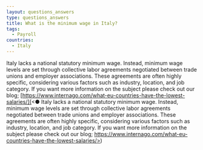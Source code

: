 ```yaml
---
layout: questions_answers
type: questions_answers
title: What is the minimum wage in Italy?
tags:
  - Payroll
countries:
  - Italy
---
```

Italy lacks a national statutory minimum wage. Instead, minimum wage levels are set through collective labor agreements negotiated between trade unions and employer associations. These agreements are often highly specific, considering various factors such as industry, location, and job category. If you want more information on the subject please check out our blog;  [https://www.internago.com/what-eu-countries-have-the-lowest-salaries/](<●	Italy lacks a national statutory minimum wage. Instead, minimum wage levels are set through collective labor agreements negotiated between trade unions and employer associations. These agreements are often highly specific, considering various factors such as industry, location, and job category. If you want more information on the subject please check out our blog;  	https://www.internago.com/what-eu-countries-have-the-lowest-salaries/>)